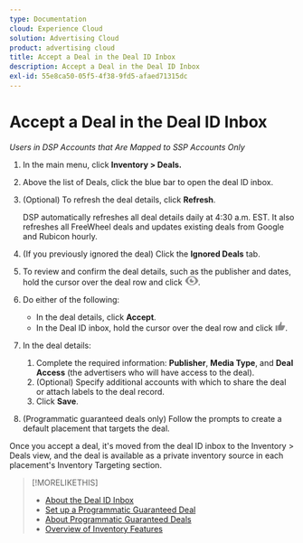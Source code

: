 ```yaml
---
type: Documentation
cloud: Experience Cloud
solution: Advertising Cloud
product: advertising cloud
title: Accept a Deal in the Deal ID Inbox
description: Accept a Deal in the Deal ID Inbox
exl-id: 55e8ca50-05f5-4f38-9fd5-afaed71315dc
---
```

# Accept a Deal in the Deal ID Inbox

*Users in DSP Accounts that Are Mapped to SSP Accounts Only*

1. In the main menu, click **Inventory > Deals.**
1. Above the list of Deals, click the blue bar to open the deal ID inbox.
1. (Optional) To refresh the deal details, click **Refresh**.

   DSP automatically refreshes all deal details daily at 4:30 a.m. EST. It also refreshes all FreeWheel deals and updates existing deals from Google and Rubicon hourly.

1. (If you previously ignored the deal) Click the **Ignored Deals** tab.
1. To review and confirm the deal details, such as the publisher and dates, hold the cursor over the deal row and click ![Review](/help/dsp/assets/review.png).
1. Do either of the following:
    * In the deal details, click **Accept**.
    * In the Deal ID inbox, hold the cursor over the deal row and click ![Accept](/help/dsp/assets/accept.png).
1. In the deal details:
    1. Complete the required information: **Publisher**, **Media Type**, and **Deal Access** (the advertisers who will have access to the deal).
    1. (Optional) Specify additional accounts with which to share the deal or attach labels to the deal record.
    1. Click **Save**.
1. (Programmatic guaranteed deals only) Follow the prompts to create a default placement that targets the deal.

Once you accept a deal, it's moved from the deal ID inbox to the Inventory > Deals view, and the deal is available as a private inventory source in each placement's Inventory Targeting section.

>[!MORELIKETHIS]
>
>* [About the Deal ID Inbox](deal-id-inbox-about.md)
>* [Set up a Programmatic Guaranteed Deal](programmatic-guaranteed-set-up.md)
>* [About Programmatic Guaranteed Deals](programmatic-guaranteed-about.md)
>* [Overview of Inventory Features](inventory-overview.md)
